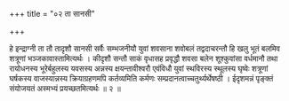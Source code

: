 +++
title = "०२ ता सानसी"

+++

हे इन्द्राग्नी ता तौ तादृशौ सानसी सर्वैः सम्भजनीयौ युवां शवसाना शवोबलं तद्वदाचरन्तौ हि खलु भूतं बलमिव शत्रूणां भञ्जकावास्तामित्यर्थः । कीदृशौ सन्तौ साकं वृधासह प्रवृद्धौ शवसा बलेन शूश्कुवांसा वर्धमानौ तथा रायोधनस्य भूरेर्बहुलस्य यवसस्य अन्नस्य क्षयन्तावीश्वरौ एवंविधौ युवां स्थविरस्य स्थूलस्य घृष्वेः शत्रूणां घर्षकस्य वाजस्यान्नस्य क्रियाग्रहणमपि कर्तव्यमिति कर्मणः सम्प्रदानत्वाच्चतुर्थ्यर्थेषष्ठी । ईदृशमन्नं पृङ्क्तं संयोजयतं अस्मभ्यं प्रयच्छतमित्यर्थः ॥ २ ॥